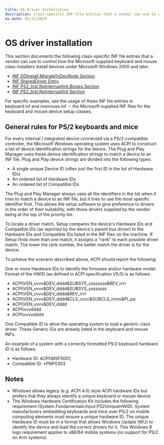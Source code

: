 ```yaml
---
title: OS Driver Installation
description: Class-specific INF file entries that a vendor can use to control how the Microsoft-supplied keyboard and mouse class installers install devices .
ms.date: 01/11/2024
---
```


# OS driver installation

This section documents the following class-specific INF file entries that a vendor can use to control how the Microsoft-supplied keyboard and mouse class installers install devices under Microsoft Windows 2000 and later.

- [INF DDInstall.MigrateToDevNode Section](inf-ddinstall-migratetodevnode-section.md)
- [INF SharedDriver Entry](inf-shareddriver-entry.md)
- [INF PS2_Inst.NoInterruptInit.Bioses Section](inf-ps2-inst-nointerruptinit-bioses-section.md)
- [INF PS2_Inst.NoInterruptInit Section](inf-ps2-inst-nointerruptinit-section.md)

For specific examples, see the usage of these INF file entries in keyboard.inf and msmouse.inf -- the Microsoft-supplied INF files for the keyboard and mouse device setup classes.

## General rules for PS/2 keyboards and mice

For every internal / integrated device connected via a PS/2-compatible controller, the Microsoft Windows operating system uses ACPI to construct a list of device identification strings for the device. The Plug and Play Manager uses these device identification strings to match a device to an INF file. Plug and Play device strings are divided into the following types:

- A single unique Device ID (often just the first ID in the list of Hardware IDs)
- An ordered list of Hardware IDs
- An ordered list of Compatible IDs

The Plug and Play Manager always uses all the identifiers in the list when it tries to match a device to an INF file, but it tries to use the most specific identifier first. This allows the setup software to give preference to drivers in the order of their suitability, with those drivers supplied by the vendor being at the top of the priority list.

To locate a driver match, Setup compares the device's Hardware IDs and Compatible IDs (as reported by the device's parent bus driver) to the Hardware IDs and Compatible IDs listed in the INF files on the machine. If Setup finds more than one match, it assigns a "rank" to each possible driver match. The lower the rank number, the better match the driver is for the device.

To achieve the scenario described above, ACPI should report the following:

One or more Hardware IDs to identify the firmware and/or hardware model. Format of the HWID (as defined in ACPI specification V5.0) is as follows:

- ACPI\VEN_vvvv&DEV_dddd&SUBSYS_ssssssss&REV_rrrr
- ACPI\VEN_vvvv&DEV_dddd&SUBSYS_ssssssss
- ACPI\VEN_vvvv&DEV_dddd&REV_rrrr
- ACPI\VEN_vvvv&DEV_dddd&CLS_cccc&SUBCLS_nnnn&PI_pp
- ACPI\VEN_vvvv&DEV_dddd
- ACPI\vvvdddd
- ACPI\vvvvdddd

One Compatible ID to allow the operating system to load a generic class driver. These Generic IDs are already listed in the keyboard and mouse INFs.

An example of a system with a correctly formatted PS/2 keyboard hardware ID is as follows:

- Hardware ID: ACPI\MSF0001;
- Compatible ID: *PNP0303

## Notes

- Windows allows legacy (e.g. ACPI 4.0) style ACPI hardware IDs but prefers that they always identify a unique keyboard or mouse device.
- The Windows Hardware Certification Kit includes the following requirement (System.Fundamentals.Input.PS2UniqueHWID). System manufacturers embedding keyboards and mice over PS/2 on mobile computing elements must ensure a unique hardware ID. The unique Hardware ID must be in a format that allows Windows Update (WU) to identify the device and load the correct drivers for it. This Windows 8 logo requirement applies to x86/64 mobile systems (no support for PS/2 on Arm systems)
